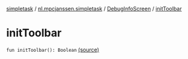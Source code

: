 [simpletask](../../index.md) / [nl.mpcjanssen.simpletask](../index.md) / [DebugInfoScreen](index.md) / [initToolbar](.)

# initToolbar

`fun initToolbar(): Boolean` [(source)](https://github.com/mpcjanssen/simpletask-android/blob/master/src/main/java/nl/mpcjanssen/simpletask/DebugInfoScreen.kt#L49)